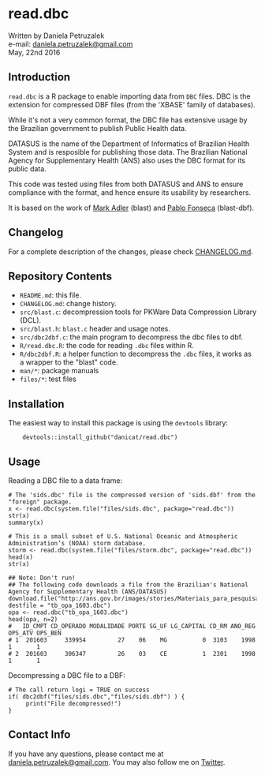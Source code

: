 # read.dbc

Written by Daniela Petruzalek  
e-mail: daniela.petruzalek@gmail.com  
May, 22nd 2016

## Introduction

`read.dbc` is a R package to enable importing data from `DBC` files. DBC is the extension for compressed DBF files (from the 'XBASE' family of databases).

While it's not a very common format, the DBC file has extensive usage by the Brazilian government to publish Public Health data.

DATASUS is the name of the Department of Informatics of Brazilian Health System and is resposible for publishing those data. The Brazilian National Agency for Supplementary Health (ANS) also uses the DBC format for its public data.

This code was tested using files from both DATASUS and ANS to ensure compliance with the format, and hence ensure its usability by researchers.

It is based on the work of [Mark Adler](https://github.com/madler/zlib/tree/master/contrib/blast) (blast) and [Pablo Fonseca](https://github.com/eaglebh/blast-dbf) (blast-dbf).

## Changelog

For a complete description of the changes, please check [CHANGELOG.md](/inst/CHANGELOG.md).

## Repository Contents

- `README.md`: this file.  
- `CHANGELOG.md`: change history.  
- `src/blast.c`: decompression tools for PKWare Data Compression Library (DCL).  
- `src/blast.h`: `blast.c` header and usage notes.  
- `src/dbc2dbf.c`: the main program to decompress the dbc files to dbf.  
- `R/read.dbc.R`: the code for reading `.dbc` files within R.
- `R/dbc2dbf.R`: a helper function to decompress the `.dbc` files, it works as a wrapper to the "blast" code.
- `man/*`: package manuals
- `files/*`: test files

## Installation

The easiest way to install this package is using the `devtools` library:

        devtools::install_github("danicat/read.dbc")
        
## Usage

Reading a DBC file to a data frame:

	# The 'sids.dbc' file is the compressed version of 'sids.dbf' from the "foreign" package.
	x <- read.dbc(system.file("files/sids.dbc", package="read.dbc"))
	str(x)
	summary(x)

	# This is a small subset of U.S. National Oceanic and Atmospheric Administration’s (NOAA) storm database.
	storm <- read.dbc(system.file("files/storm.dbc", package="read.dbc"))
	head(x)
	str(x)

	## Note: Don't run!
	## The following code downloads a file from the Brazilian's National Agency for Supplementary Health (ANS/DATASUS)
	download.file("http://ans.gov.br/images/stories/Materiais_para_pesquisa/Perfil_setor/Dados_e_indicadores_do_setor/ans_tabnet/dados_dbc/operadoras/oper_com_registro_ativo/tb_opa_1603.dbc", destfile = "tb_opa_1603.dbc")
	opa <- read.dbc("tb_opa_1603.dbc")
	head(opa, n=2)
	#   ID_CMPT CD_OPERADO MODALIDADE PORTE SG_UF LG_CAPITAL CD_RM ANO_REG OPS_ATV OPS_BEN
	# 1  201603     339954         27    06    MG          0  3103    1998       1       1
	# 2  201603     306347         26    03    CE          1  2301    1998       1       1

     
Decompressing a DBC file to a DBF:

	# The call return logi = TRUE on success
	if( dbc2dbf("files/sids.dbc","files/sids.dbf") ) {
	     print("File decompressed!")
	}

## Contact Info

If you have any questions, please contact me at daniela.petruzalek@gmail.com. You may also follow me on [Twitter](http://www.twitter.com/danicat83).
